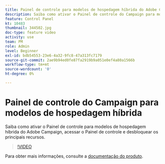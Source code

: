 ```yaml
---
title: Painel de controle para modelos de hospedagem híbrida do Adobe Campaign
description: Saiba como ativar o Painel de controle do Campaign para modelos de hospedagem híbrida, acessar o Painel de controle e desbloquear os principais recursos.
feature: Control Panel
kt: 10483
thumbnail: 344502.jpg
doc-type: feature video
activity: use
team: PM
role: Admin
level: Beginner
exl-id: bdb54553-23e6-4a32-9fc8-47a313fc7179
source-git-commit: 2ae9b94ed0fe87fa2919b9a051e0ef4a80a1566b
workflow-type: tm+mt
source-wordcount: '0'
ht-degree: 0%

---
```


# Painel de controle do Campaign para modelos de hospedagem híbrida

Saiba como ativar o Painel de controle para modelos de hospedagem híbrida do Adobe Campaign, acessar o Painel de controle e desbloquear os principais recursos.

>[!VIDEO](https://video.tv.adobe.com/v/344502?quality=12)

Para obter mais informações, consulte a [documentação do produto](https://experienceleague.adobe.com/docs/control-panel/using/instances-settings/external-accounts.html?lang=pt-BR).
